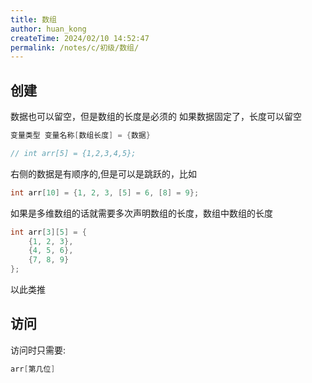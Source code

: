 ```yaml
---
title: 数组
author: huan_kong
createTime: 2024/02/10 14:52:47
permalink: /notes/c/初级/数组/
---
```


## 创建

数据也可以留空，但是数组的长度是必须的
如果数据固定了，长度可以留空

~~~ c
变量类型 变量名称[数组长度] = {数据}

// int arr[5] = {1,2,3,4,5};
~~~

右侧的数据是有顺序的,但是可以是跳跃的，比如

~~~ c
int arr[10] = {1, 2, 3, [5] = 6, [8] = 9};
~~~

如果是多维数组的话就需要多次声明数组的长度，数组中数组的长度

~~~ c
int arr[3][5] = {
    {1, 2, 3},
    {4, 5, 6},
    {7, 8, 9}
};
~~~

以此类推

## 访问

访问时只需要:

~~~ c
arr[第几位]
~~~
